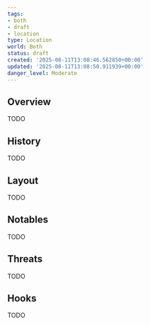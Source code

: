 ```yaml
---
tags:
- both
- draft
- location
type: Location
world: Both
status: draft
created: '2025-08-11T13:08:46.562850+00:00'
updated: '2025-08-11T13:08:50.911939+00:00'
danger_level: Moderate
---
```



## Overview

TODO
## History

TODO
## Layout

TODO
## Notables

TODO
## Threats

TODO
## Hooks

TODO
